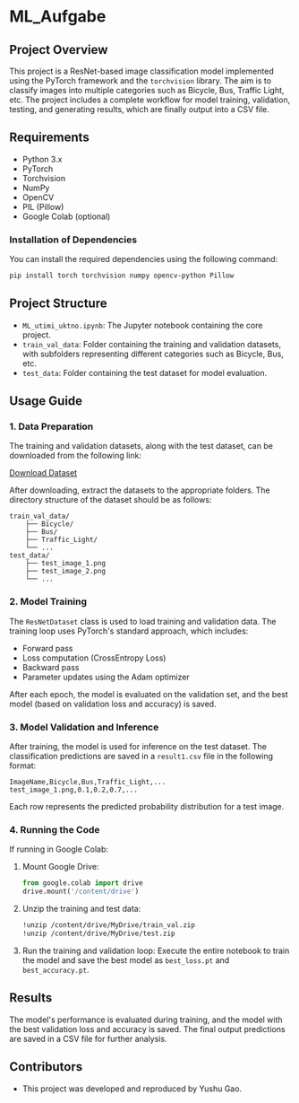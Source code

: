 # ML_Aufgabe

## Project Overview

This project is a ResNet-based image classification model implemented using the PyTorch framework and the `torchvision` library. The aim is to classify images into multiple categories such as Bicycle, Bus, Traffic Light, etc. The project includes a complete workflow for model training, validation, testing, and generating results, which are finally output into a CSV file.

## Requirements

- Python 3.x
- PyTorch
- Torchvision
- NumPy
- OpenCV
- PIL (Pillow)
- Google Colab (optional)

### Installation of Dependencies

You can install the required dependencies using the following command:

```bash
pip install torch torchvision numpy opencv-python Pillow
```

## Project Structure

- `ML_utimi_uktno.ipynb`: The Jupyter notebook containing the core project.
- `train_val_data`: Folder containing the training and validation datasets, with subfolders representing different categories such as Bicycle, Bus, etc.
- `test_data`: Folder containing the test dataset for model evaluation.

## Usage Guide

### 1. Data Preparation

The training and validation datasets, along with the test dataset, can be downloaded from the following link:

[Download Dataset](https://drive.google.com/drive/folders/16VB0OQYX7Pr2VvcfQolr3EmDg7R3wtCJ)

After downloading, extract the datasets to the appropriate folders. The directory structure of the dataset should be as follows:

```
train_val_data/
    ├── Bicycle/
    ├── Bus/
    ├── Traffic_Light/
    └── ...
test_data/
    ├── test_image_1.png
    ├── test_image_2.png
    └── ...
```

### 2. Model Training

The `ResNetDataset` class is used to load training and validation data. The training loop uses PyTorch's standard approach, which includes:

- Forward pass
- Loss computation (CrossEntropy Loss)
- Backward pass
- Parameter updates using the Adam optimizer

After each epoch, the model is evaluated on the validation set, and the best model (based on validation loss and accuracy) is saved.

### 3. Model Validation and Inference

After training, the model is used for inference on the test dataset. The classification predictions are saved in a `result1.csv` file in the following format:

```
ImageName,Bicycle,Bus,Traffic_Light,...
test_image_1.png,0.1,0.2,0.7,...
```

Each row represents the predicted probability distribution for a test image.

### 4. Running the Code

If running in Google Colab:

1. Mount Google Drive:
   ```python
   from google.colab import drive
   drive.mount('/content/drive')
   ```

2. Unzip the training and test data:
   ```bash
   !unzip /content/drive/MyDrive/train_val.zip
   !unzip /content/drive/MyDrive/test.zip
   ```

3. Run the training and validation loop:
   Execute the entire notebook to train the model and save the best model as `best_loss.pt` and `best_accuracy.pt`.

## Results

The model's performance is evaluated during training, and the model with the best validation loss and accuracy is saved. The final output predictions are saved in a CSV file for further analysis.

## Contributors

- This project was developed and reproduced by Yushu Gao.

